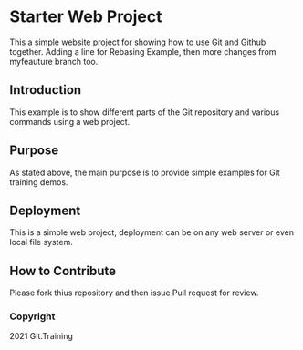 # Starter Web Project

This a simple website project for
showing how to use Git and Github together.
Adding a line for Rebasing Example, then
more changes from myfeauture branch too.

## Introduction

This example is to show different parts of
the Git repository and various commands 
using a web project.

## Purpose

As stated above, the main purpose is to
provide simple examples for Git training
demos.

## Deployment

This is a simple web project, deployment 
can be on any web server or even local
file system.

## How to Contribute

Please fork thius repository and then issue Pull request for review.

### Copyright

2021 Git.Training